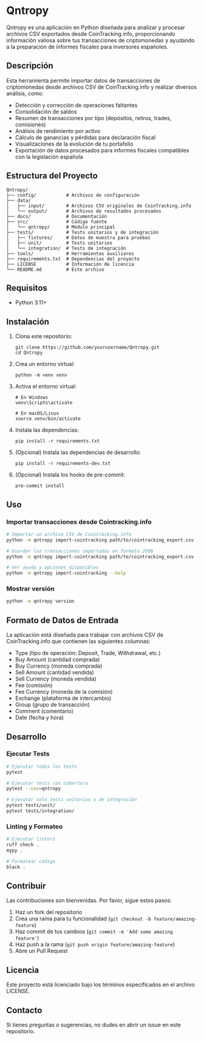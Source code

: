 # Qntropy

Qntropy es una aplicación en Python diseñada para analizar y procesar archivos CSV exportados desde CoinTracking.info, proporcionando información valiosa sobre tus transacciones de criptomonedas y ayudando a la preparación de informes fiscales para inversores españoles.

## Descripción

Esta herramienta permite importar datos de transacciones de criptomonedas desde archivos CSV de CoinTracking.info y realizar diversos análisis, como:

- Detección y corrección de operaciones faltantes
- Consolidación de saldos
- Resumen de transacciones por tipo (depósitos, retiros, trades, comisiones)
- Análisis de rendimiento por activo
- Cálculo de ganancias y pérdidas para declaración fiscal
- Visualizaciones de la evolución de tu portafolio
- Exportación de datos procesados para informes fiscales compatibles con la legislación española

## Estructura del Proyecto

```
Qntropy/
├── config/           # Archivos de configuración
├── data/
│   ├── input/        # Archivos CSV originales de CoinTracking.info
│   └── output/       # Archivos de resultados procesados
├── docs/             # Documentación
├── src/              # Código fuente
│   └── qntropy/      # Módulo principal
├── tests/            # Tests unitarios y de integración
│   ├── fixtures/     # Datos de muestra para pruebas
│   ├── unit/         # Tests unitarios
│   └── integration/  # Tests de integración
├── tools/            # Herramientas auxiliares
├── requirements.txt  # Dependencias del proyecto
├── LICENSE           # Información de licencia
└── README.md         # Este archivo
```

## Requisitos

- Python 3.11+

## Instalación

1. Clona este repositorio:
   ```
   git clone https://github.com/yourusername/Qntropy.git
   cd Qntropy
   ```

2. Crea un entorno virtual:
   ```
   python -m venv venv
   ```

3. Activa el entorno virtual:
   ```
   # En Windows
   venv\Scripts\activate
   
   # En macOS/Linux
   source venv/bin/activate
   ```

4. Instala las dependencias:
   ```
   pip install -r requirements.txt
   ```

5. (Opcional) Instala las dependencias de desarrollo:
   ```
   pip install -r requirements-dev.txt
   ```

6. (Opcional) Instala los hooks de pre-commit:
   ```
   pre-commit install
   ```

## Uso

### Importar transacciones desde Cointracking.info

```bash
# Importar un archivo CSV de Cointracking.info
python -m qntropy import-cointracking path/to/cointracking_export.csv

# Guardar las transacciones importadas en formato JSON
python -m qntropy import-cointracking path/to/cointracking_export.csv -o transactions.json

# Ver ayuda y opciones disponibles
python -m qntropy import-cointracking --help
```

### Mostrar versión

```bash
python -m qntropy version
```

## Formato de Datos de Entrada

La aplicación está diseñada para trabajar con archivos CSV de CoinTracking.info que contienen las siguientes columnas:
- Type (tipo de operación: Deposit, Trade, Withdrawal, etc.)
- Buy Amount (cantidad comprada)
- Buy Currency (moneda comprada)
- Sell Amount (cantidad vendida)
- Sell Currency (moneda vendida)
- Fee (comisión)
- Fee Currency (moneda de la comisión)
- Exchange (plataforma de intercambio)
- Group (grupo de transacción)
- Comment (comentario)
- Date (fecha y hora)

## Desarrollo

### Ejecutar Tests

```bash
# Ejecutar todos los tests
pytest

# Ejecutar tests con cobertura
pytest --cov=qntropy

# Ejecutar solo tests unitarios o de integración
pytest tests/unit/
pytest tests/integration/
```

### Linting y Formateo

```bash
# Ejecutar linters
ruff check .
mypy .

# Formatear código
black .
```

## Contribuir

Las contribuciones son bienvenidas. Por favor, sigue estos pasos:

1. Haz un fork del repositorio
2. Crea una rama para tu funcionalidad (`git checkout -b feature/amazing-feature`)
3. Haz commit de tus cambios (`git commit -m 'Add some amazing feature'`)
4. Haz push a la rama (`git push origin feature/amazing-feature`)
5. Abre un Pull Request

## Licencia

Este proyecto está licenciado bajo los términos especificados en el archivo LICENSE.

## Contacto

Si tienes preguntas o sugerencias, no dudes en abrir un issue en este repositorio.
